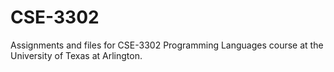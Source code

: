 # CSE-3302
Assignments and files for CSE-3302 Programming Languages course at the University of Texas at Arlington.
